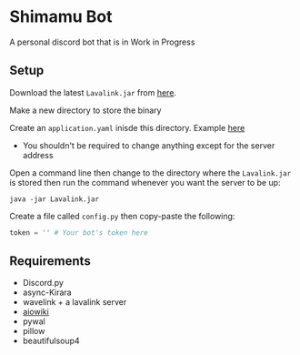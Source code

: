 # Shimamu Bot
A personal discord bot that is in Work in Progress

## Setup
Download the latest `Lavalink.jar` from [here](https://github.com/Frederikam/Lavalink/releases).

Make a new directory to store the binary

Create an `application.yaml` inisde this directory. Example [here](https://github.com/Frederikam/Lavalink/blob/master/LavalinkServer/application.yml.example)

- You shouldn't be required to change anything except for the server address

Open a command line then change to the directory where the `Lavalink.jar` is stored then run the command whenever you want the server to be up:
```
java -jar Lavalink.jar
```

Create a file called `config.py` then copy-paste the following:
```py
token = '' # Your bot's token here
```

## Requirements
- Discord.py
- async-Kirara
- wavelink + a lavalink server
- [aiowiki](https://github.com/Gelbpunkt/aiowiki)
- pywal
- pillow
- beautifulsoup4

